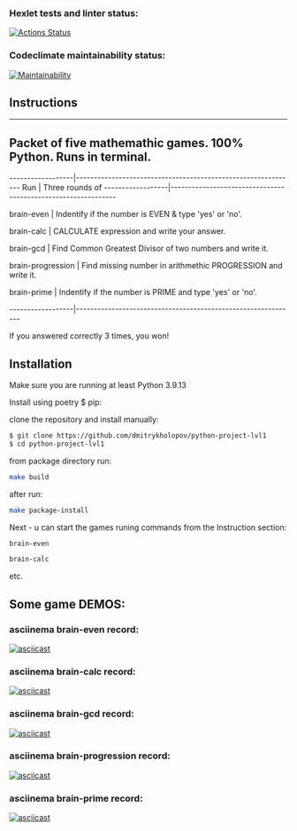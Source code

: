 ### Hexlet tests and linter status:
[![Actions Status](https://github.com/dmitrykholopov/python-project-lvl1/workflows/hexlet-check/badge.svg)](https://github.com/dmitrykholopov/python-project-lvl1/actions)
### Codeclimate maintainability status:
[![Maintainability](https://api.codeclimate.com/v1/badges/a99a88d28ad37a79dbf6/maintainability)](https://codeclimate.com/github/codeclimate/codeclimate/maintainability)

## Instructions

---------------------------------------------------------------------------------
## Packet of five mathemathic games. 100% Python. Runs in terminal.
------------------|--------------------------------------------------------------
 Run              |         Three rounds of
------------------|--------------------------------------------------------------

brain-even        | Indentify if the number is EVEN & type 'yes' or 'no'.

brain-calc        | CALCULATE expression and write your answer.

brain-gcd         | Find Common Greatest Divisor of two numbers and write it.

brain-progression | Find missing number in arithmethic PROGRESSION and write it.

brain-prime       | Indentify if the number is PRIME and type 'yes' or 'no'.

------------------|--------------------------------------------------------------

If you answered correctly 3 times, you won!

## Installation

Make sure you are running at least Python 3.9.13

Install using poetry $ pip:

clone the repository and install manually:

```bash
$ git clone https://github.com/dmitrykholopov/python-project-lvl1
$ cd python-project-lvl1
```
from package directory run:

```bash
make build
```
after run:

```bash
make package-install
```
Next - u can start the games runing commands from the Instruction section:

```bash
brain-even
```
```bash
brain-calc 
```
etc.

## Some game DEMOS:

### asciinema brain-even record:
[![asciicast](https://asciinema.org/a/XNfR1CfUySMu1JwQOHm08SaP0.svg)](https://asciinema.org/a/XNfR1CfUySMu1JwQOHm08SaP0)
### asciinema brain-calc record:
[![asciicast](https://asciinema.org/a/YQG1lg7dMlDVzcrabkbKfqEKQ.svg)](https://asciinema.org/a/YQG1lg7dMlDVzcrabkbKfqEKQ)
### asciinema brain-gcd record:
[![asciicast](https://asciinema.org/a/WppyZrpo3uphGy3vmFKVn5znF.svg)](https://asciinema.org/a/WppyZrpo3uphGy3vmFKVn5znF)
### asciinema brain-progression record:
[![asciicast](https://asciinema.org/a/H9t4lQS9cNVgBOXy4bdqfebzg.svg)](https://asciinema.org/a/H9t4lQS9cNVgBOXy4bdqfebzg)
### asciinema brain-prime record:
[![asciicast](https://asciinema.org/a/AjeZXypSnV0wBHuQ8mkr7kEkl.svg)](https://asciinema.org/a/AjeZXypSnV0wBHuQ8mkr7kEkl)